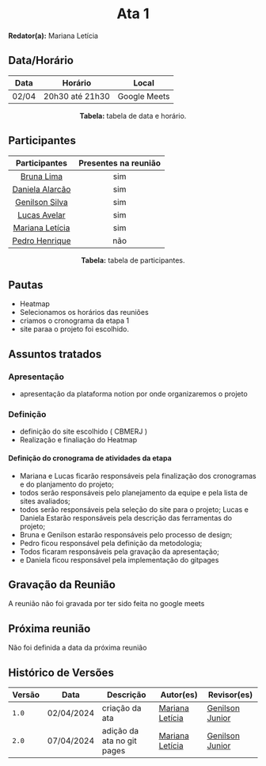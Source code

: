 <h1 align="center"> Ata 1 </h1>

**Redator(a):** Mariana Letícia

## Data/Horário

<center>

| Data | Horário | Local
| :--: | :-----: |:----: 
| 02/04 | 20h30 até 21h30 | Google Meets

**Tabela:**  tabela de data e horário.
</center>

## Participantes

<center>

| Participantes | Presentes na reunião 
| :-----------: | :----------------------: 
| [Bruna Lima](https://github.com/libruna) | sim
| [Daniela Alarcão](https://github.com/danialarcao) | sim
| [Genilson Silva](https://github.com/GenilsonJrs) | sim
| [Lucas Avelar](https://github.com/LucasAvelar2711)| sim
| [Mariana Letícia](https://github.com/Marianannn) | sim
| [Pedro Henrique](https://github.com/https://github.com/PedroHhenriq) | não
  

**Tabela:**  tabela de participantes.
</center>

## Pautas

- Heatmap
- Selecionamos os horários das reuniões
- criamos o cronograma da etapa 1
- site paraa o projeto foi escolhido.

## Assuntos tratados

### Apresentação

- apresentação da plataforma notion por onde organizaremos o projeto

### Definição

- definição do site escolhido ( CBMERJ )
- Realização e finaliação do Heatmap

#### Definição do cronograma de atividades da etapa

- Mariana e Lucas ficarão responsáveis pela finalização dos cronogramas e do planjamento do projeto;
- todos serão responsáveis pelo planejamento  da equipe e pela lista de sites avaliados;
- todos serão responsáveis pela seleção do site para o projeto; Lucas e Daniela Estarão responsáveis pela descrição das ferramentas do projeto;
- Bruna e Genilson estarão responsáveis pelo processo de design;
- Pedro ficou responsável pela definição da metodologia;
- Todos ficaram responsáveis pela gravação da apresentação;
- e Daniela ficou responsável pela implementação do gitpages

## Gravação da Reunião
A reunião não foi gravada por ter sido feita no google meets

## Próxima reunião
Não foi definida a data da próxima reunião

## Histórico de Versões

<center>

| Versão |    Data    | Descrição                                 | Autor(es)                                       | Revisor(es)                                    |
| ------ | :--------: | ----------------------------------------- | ----------------------------------------------- | ---------------------------------------------- |
| `1.0`   | 02/04/2024 | criação da ata | [Mariana Letícia](https://github.com/Marianannn) | [Genilson Junior](https://github.com/GenilsonJrs)         | 
| `2.0`   | 07/04/2024 | adição da ata no git pages | [Mariana Letícia](https://github.com/Marianannn) | [Genilson Junior](https://github.com/GenilsonJrs)        | 

</center>
